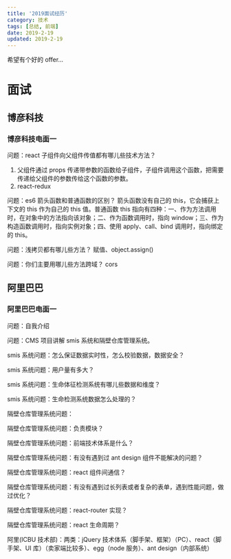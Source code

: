 ```yaml
---
title: '2019面试经历'
category: 技术
tags: [总结, 前端]
date: 2019-2-19
updated: 2019-2-19
---
```


希望有个好的 offer...

<!-- more -->

# 面试

## 博彦科技

### 博彦科技电面一

问题：react 子组件向父组件传值都有哪儿些技术方法？

1. 父组件通过 props 传递带参数的函数给子组件，子组件调用这个函数，把需要传递给父组件的参数传给这个函数的参数。
2. react-redux

问题：es6 箭头函数和普通函数的区别？
箭头函数没有自己的 this，它会捕获上下文的 this 作为自己的 this 值。普通函数 this 指向有四种：一、作为方法调用时，在对象中的方法指向该对象；二、作为函数调用时，指向 window；三、作为构造函数调用时，指向实例对象；四、使用 apply、call、bind 调用时，指向绑定的 this。

问题：浅拷贝都有哪儿些方法？
赋值、object.assign()

问题：你们主要用哪儿些方法跨域？
cors

## 阿里巴巴

### 阿里巴巴电面一

问题：自我介绍

问题：CMS 项目讲解
smis 系统和隔壁仓库管理系统。

smis 系统问题：怎么保证数据实时性，怎么校验数据，数据安全？

smis 系统问题：用户量有多大？

smis 系统问题：生命体征检测系统有哪儿些数据和维度？

smis 系统问题：生命检测系统数据怎么处理的？

隔壁仓库管理系统问题：

隔壁仓库管理系统问题：负责模块？

隔壁仓库管理系统问题：前端技术体系是什么？

隔壁仓库管理系统问题：有没有遇到过 ant design 组件不能解决的问题？

隔壁仓库管理系统问题：react 组件间通信？

隔壁仓库管理系统问题：有没有遇到过长列表或者复杂的表单，遇到性能问题，做过优化？

隔壁仓库管理系统问题：react-router 实现？

隔壁仓库管理系统问题：react 生命周期？

阿里(ICBU 技术部)：两类：jQuery 技术体系（脚手架、框架）（PC）、react（脚手架、UI 库）（卖家端比较多）、egg（node 服务）、ant design（内部系统）
